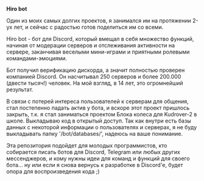 **Hiro bot**

Один из моих самых долгих проектов, я занимался им на протяжении 2-ух лет, и сейчас с радостью готов поделиться им со всеми.

Hiro bot - бот для Discord, который вмещал в себя множество функций, начиная от модерации серверов и отслеживания активности на сервере, заканчивая веселыми мини-играми и приятными ролевыми командами-эмоциями.

Бот получил верификацию дискорда, а значит полностью проверен компанией Discord. Он насчитывал 250 серверов и более 200.000 (двести тысяч!) человек. На мой взгляд, в 14 лет, это огромнейший результат.

В связи с потерей интереса пользователей к серверам для общения, стал постепенно падать актив у бота, и вскоре этот проект пришлось закрыть, т.к. я стал заниматься проектом Блока колеса для Kudrover-2 в школе.
Выкладываю код в открытый доступ. Так как внутри есть базы данных с некоторой информации о пользователях и серверах, я не буду выкладывать папку '/bot/databases/', надеюсь на ваше понимание.

Эта репозитория подойдет для молодых программистов, кто собирается писать ботов для Discord, Telegram или любых других мессенджеров, и кому нужны идеи для команд и функций для своего бота... ну или если я снова вернусь к разработке в Discord'е, будет опора для воспроизведения кода ;)
